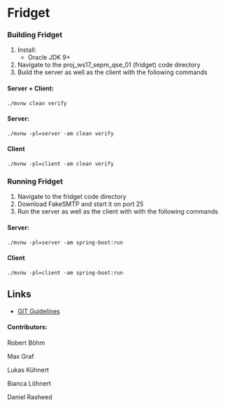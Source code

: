 Fridget
=======

### Building Fridget

1. Install:
    * Oracle JDK 9+
2. Navigate to the proj_ws17_sepm_qse_01 (fridget) code directory
3. Build the server as well as the client with the following commands

#### Server + Client:
```
./mvnw clean verify
```

#### Server:
```
./mvnw -pl=server -am clean verify
```

#### Client
```
./mvnw -pl=client -am clean verify
```

### Running Fridget

1. Navigate to the fridget code directory
2. Download FakeSMTP and start it on port 25 
3. Run the server as well as the client with with the following commands

#### Server:
```
./mvnw -pl=server -am spring-boot:run
```

#### Client
```
./mvnw -pl=client -am spring-boot:run
```


Links
-----

- [GIT Guidelines](docs/git.md)

#### Contributors:
   Robert Böhm
   
   Max Graf
   
   Lukas Kühnert
   
   Bianca Löhnert
   
   Daniel Rasheed

